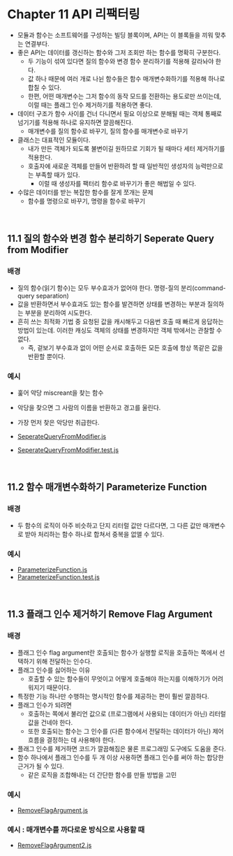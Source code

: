 # Chapter 11 API 리팩터링

-   모듈과 함수는 소프트웨어를 구성하는 빌딩 블록이며, API는 이 블록들을 끼워 맞추는 연결부다.
-   좋은 API는 데이터를 갱신하는 함수와 그저 조회만 하는 함수를 명확히 구분한다.
    -   두 기능이 섞여 있다면 질의 함수와 변경 함수 분리하기를 적용해 갈라놔야 한다.
    -   값 하나 때문에 여러 개로 나뉜 함수들은 함수 매개변수화하기를 적용해 하나로 합칠 수 있다.
    -   한편, 어떤 매개변수는 그저 함수의 동작 모드를 전환하는 용도로만 쓰이는데, 이럴 때는 플래그 인수 제거하기를 적용하면 좋다.
-   데이터 구조가 함수 사이를 건너 다니면서 필요 이상으로 분해될 때는 객체 통째로 넘기기를 적용해 하나로 유지하면 깔끔해진다.
    -   매개변수를 질의 함수로 바꾸기, 질의 함수를 매개변수로 바꾸기
-   클래스는 대표적인 모듈이다.
    -   내가 만든 객체가 되도록 불변이길 원하므로 기회가 될 때마다 세터 제거하기를 적용한다.
    -   호출자에 새로운 객체를 만들어 반환하려 할 때 일반적인 생성자의 능력만으로는 부족할 때가 있다.
        -   이럴 때 생성자를 팩터리 함수로 바꾸기가 좋은 해법일 수 있다.
-   수많은 데이터를 받는 복잡한 함수를 잘게 쪼개는 문제
    -   함수를 명령으로 바꾸기, 명령을 함수로 바꾸기

<br>

## 11.1 질의 함수와 변경 함수 분리하기 Seperate Query from Modifier

### 배경

-   질의 함수(읽기 함수)는 모두 부수효과가 없어야 한다. 명령-질의 분리(command-query separation)
-   값을 반환하면서 부수효과도 있는 함수를 발견하면 상태를 변경하는 부분과 질의하는 부분을 분리하여 시도한다.
-   흔히 쓰는 최적화 기법 중 요청된 값을 캐시해두고 다음번 호출 때 빠르게 응답하는 방법이 있는데. 이러한 캐싱도 객체의 상태를 변경하지만 객체 밖에서는 관찰할 수 없다.
    -   즉, 겉보기 부수효과 없이 어떤 순서로 호출하든 모든 호출에 항상 똑같은 값을 반환할 뿐이다.

### 예시

-   훑어 악당 miscreant을 찾는 함수
-   악당을 찾으면 그 사람의 이름을 반환하고 경고를 울린다.
-   가장 먼저 찾은 악당만 취급한다.

-   [SeperateQueryFromModifier.js](./src/chp11/SeperateQueryFromModifier.js)
-   [SeperateQueryFromModifier.test.js](./test/chp11/SeperateQueryFromModifier.test.js)

<br>

## 11.2 함수 매개변수화하기 Parameterize Function

### 배경

-   두 함수의 로직이 아주 비슷하고 단지 리터럴 값만 다르다면, 그 다른 값만 매개변수로 받아 처리하는 함수 하나로 합쳐서 중복을 없앨 수 있다.

### 예시

-   [ParameterizeFunction.js](./src/chp11/ParameterizeFunction.js)
-   [ParameterizeFunction.test.js](./test/chp11/ParameterizeFunction.test.js)

<br>

## 11.3 플래그 인수 제거하기 Remove Flag Argument

### 배경

-   플래그 인수 flag argument란 호출되는 함수가 실행할 로직을 호출하는 쪽에서 선택하기 위해 전달하는 인수다.
-   플래그 인수를 싫어하는 이유
    -   호출할 수 있는 함수들이 무엇이고 어떻게 호출해야 하는지를 이해하기가 어려워지기 때문이다.
-   특정한 기능 하나만 수행하는 명시적인 함수를 제공하는 편이 훨씬 깔끔하다.
-   플래그 인수가 되려면
    -   호출하는 쪽에서 불리언 값으로 (프로그램에서 사용되는 데이터가 아닌) 리터럴 값을 건네야 한다.
    -   또한 호출되는 함수는 그 인수를 (다른 함수에서 전달하는 데이터가 아닌) 제어 흐름을 결정하는 데 사용해야 한다.
-   플래그 인수를 제거하면 코드가 깔끔해짐은 물론 프로그래밍 도구에도 도움을 준다.
-   함수 하나에서 플래그 인수를 두 개 이상 사용하면 플래그 인수를 써야 하는 합당한 근거가 될 수 있다.
    -   같은 로직을 조합해내는 더 간단한 함수를 만들 방법을 고민

### 예시

-   [RemoveFlagArgument.js](./src/chp11/RemoveFlagArgument.js)

### 예시 : 매개변수를 까다로운 방식으로 사용할 때

-   [RemoveFlagArgument2.js](./src/chp11/RemoveFlagArgument2.js)
